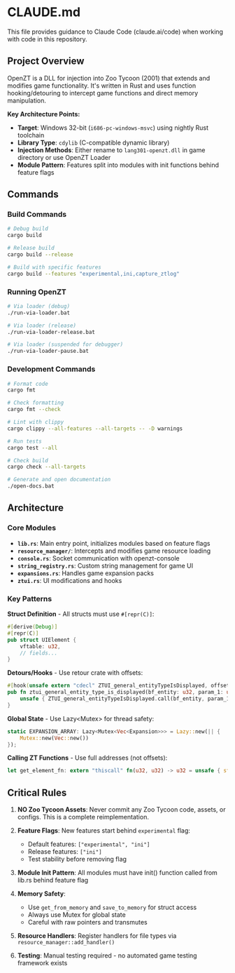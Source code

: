 # CLAUDE.md

This file provides guidance to Claude Code (claude.ai/code) when working with code in this repository.

## Project Overview

OpenZT is a DLL for injection into Zoo Tycoon (2001) that extends and modifies game functionality. It's written in Rust and uses function hooking/detouring to intercept game functions and direct memory manipulation.

**Key Architecture Points:**
- **Target**: Windows 32-bit (`i686-pc-windows-msvc`) using nightly Rust toolchain
- **Library Type**: `cdylib` (C-compatible dynamic library)
- **Injection Methods**: Either rename to `lang301-openzt.dll` in game directory or use OpenZT Loader
- **Module Pattern**: Features split into modules with init functions behind feature flags

## Commands

### Build Commands
```bash
# Debug build
cargo build

# Release build  
cargo build --release

# Build with specific features
cargo build --features "experimental,ini,capture_ztlog"
```

### Running OpenZT
```bash
# Via loader (debug)
./run-via-loader.bat

# Via loader (release)
./run-via-loader-release.bat

# Via loader (suspended for debugger)
./run-via-loader-pause.bat
```

### Development Commands
```bash
# Format code
cargo fmt

# Check formatting
cargo fmt --check

# Lint with clippy
cargo clippy --all-features --all-targets -- -D warnings

# Run tests
cargo test --all

# Check build
cargo check --all-targets

# Generate and open documentation
./open-docs.bat
```

## Architecture

### Core Modules
- **`lib.rs`**: Main entry point, initializes modules based on feature flags
- **`resource_manager/`**: Intercepts and modifies game resource loading
- **`console.rs`**: Socket communication with openzt-console
- **`string_registry.rs`**: Custom string management for game UI
- **`expansions.rs`**: Handles game expansion packs
- **`ztui.rs`**: UI modifications and hooks

### Key Patterns

**Struct Definition** - All structs must use `#[repr(C)]`:
```rust
#[derive(Debug)]
#[repr(C)]
pub struct UIElement {
    vftable: u32,
    // fields...
}
```

**Detours/Hooks** - Use retour crate with offsets:
```rust
#[hook(unsafe extern "cdecl" ZTUI_general_entityTypeIsDisplayed, offset=0x000e8cc8)]
pub fn ztui_general_entity_type_is_displayed(bf_entity: u32, param_1: u32, param_2: u32) -> u8 {
    unsafe { ZTUI_general_entityTypeIsDisplayed.call(bf_entity, param_1, param_2) }
}
```

**Global State** - Use Lazy<Mutex<T>> for thread safety:
```rust
static EXPANSION_ARRAY: Lazy<Mutex<Vec<Expansion>>> = Lazy::new(|| {
    Mutex::new(Vec::new())
});
```

**Calling ZT Functions** - Use full addresses (not offsets):
```rust
let get_element_fn: extern "thiscall" fn(u32, u32) -> u32 = unsafe { std::mem::transmute(0x0040157d) };
```

## Critical Rules

1. **NO Zoo Tycoon Assets**: Never commit any Zoo Tycoon code, assets, or configs. This is a complete reimplementation.

2. **Feature Flags**: New features start behind `experimental` flag:
   - Default features: `["experimental", "ini"]`
   - Release features: `["ini"]`
   - Test stability before removing flag

3. **Module Init Pattern**: All modules must have init() function called from lib.rs behind feature flag

4. **Memory Safety**: 
   - Use `get_from_memory` and `save_to_memory` for struct access
   - Always use Mutex for global state
   - Careful with raw pointers and transmutes

5. **Resource Handlers**: Register handlers for file types via `resource_manager::add_handler()`

6. **Testing**: Manual testing required - no automated game testing framework exists